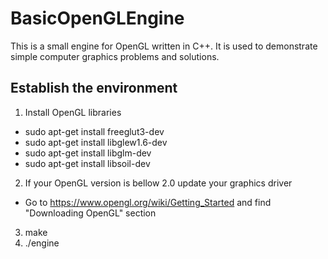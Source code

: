 # BasicOpenGLEngine

This is a small engine for OpenGL written in C++.
It is used to demonstrate simple computer graphics
problems and solutions.

## Establish the environment

1. Install OpenGL libraries
  * sudo apt-get install freeglut3-dev
  * sudo apt-get install libglew1.6-dev
  * sudo apt-get install libglm-dev
  * sudo apt-get install libsoil-dev
2. If your OpenGL version is bellow 2.0 update your graphics driver
  * Go to https://www.opengl.org/wiki/Getting_Started and find "Downloading OpenGL" section
3. make
4. ./engine


